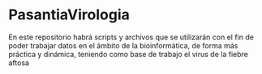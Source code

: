 # PasantiaVirologia
En este repositorio habrá scripts y archivos que se utilizarán con el fin de poder trabajar datos en el ámbito de la bioinformática, de forma más práctica y dinámica, teniendo como base de trabajo el virus de la fiebre aftosa

